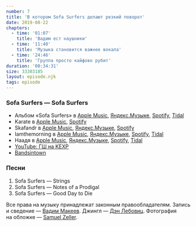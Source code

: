 ```yaml
---
number: 7
title: 'В котором Sofa Surfers делают резкий поворот'
date: 2019-08-22
chapters:
  - time: '01:07'
    title: 'Вадим ест наушники'
  - time: '11:40'
    title: 'Музыка становится важнее вокала'
  - time: '24:46'
    title: 'Группа просто кайфово рубит'
duration: '00:34:31'
size: 33303185
layout: episode.njk
tags: episode
---
```


### Sofa Surfers — Sofa Surfers

- Альбом «Sofa Surfers» в
  [Apple Music](https://music.apple.com/album/92295021),
  [Яндекс.Музыке](https://music.yandex.ru/album/5321638),
  [Spotify](https://open.spotify.com/album/4RLqns1YIqTCqZzC0YE3D8),
  [Tidal](https://tidal.com/browse/album/88058761)
- Karate в
  [Apple Music](https://itunes.apple.com/artist/6086922),
  [Spotify](https://open.spotify.com/artist/6U26vGPwnCQcNDr9Dpj0Y0)
- Skafandr в
  [Apple Music](https://music.apple.com/artist/314111576),
  [Яндекс.Музыке](https://music.yandex.ru/artist/4245882),
  [Spotify](https://open.spotify.com/artist/2NOHES6aQCMGz6pv2wprlR)
- Iamthemorning в
  [Apple Music](https://music.apple.com/artist/620341592),
  [Яндекс.Музыке](https://music.yandex.ru/artist/2641558),
  [Spotify](https://open.spotify.com/artist/7xmvkKWYKuJGhmQmuoL7CS),
  [Tidal](https://tidal.com/browse/artist/4958692)
- Наадя в
  [Apple Music](https://music.apple.com/artist/676117776),
  [Яндекс.Музыке](https://music.yandex.ru/artist/2203814),
  [Spotify](https://open.spotify.com/artist/3lpOdmjFszBSvvTLSG8zAh),
  [Tidal](https://tidal.com/browse/artist/5028939)
- [YouTube: ГШ на KEXP](https://youtu.be/qGREPm3SAFw)
- [Bandsintown](https://www.bandsintown.com/)

### Песни

1. Sofa Surfers — Strings
2. Sofa Surfers — Notes of a Prodigal
3. Sofa Surfers — Good Day to Die

Все права на музыку принадлежат законным правообладателям. Запись и сведение — [Вадим Макеев](https://twitter.com/pepelsbey). Джингл — [Дэн Лебовиц](https://www.youtube.com/channel/UC38A5qHrlc_Zgua7vL4b96w). Фотография на обложке — [Samuel Zeller](https://unsplash.com/photos/BgrJ7KBikgU).
